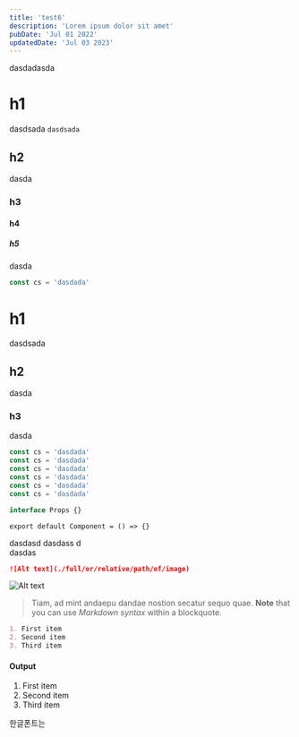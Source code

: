 ```yaml
---
title: 'test6'
description: 'Lorem ipsum dolor sit amet'
pubDate: 'Jul 01 2022'
updatedDate: 'Jul 03 2023'
---
```


dasdadasda

# h1

dasdsada `dasdsada`

## h2

dasda

### h3

#### h4

##### h5

dasda

```js
const cs = 'dasdada'
```

# h1

dasdsada

## h2

dasda

### h3

dasda

```js
const cs = 'dasdada'
const cs = 'dasdada'
const cs = 'dasdada'
const cs = 'dasdada'
const cs = 'dasdada'
const cs = 'dasdada'
```

```ts
interface Props {}
```

```tsx
export default Component = () => {}
```

dasdasd
dasdass
d<br>
dasdas

```markdown
![Alt text](./full/or/relative/path/of/image)
```

![Alt text](/icon/about.svg)

> Tiam, ad mint andaepu dandae nostion secatur sequo quae.
> **Note** that you can use _Markdown syntax_ within a blockquote.

```markdown
1. First item
2. Second item
3. Third item
```

#### Output

1. First item
2. Second item
3. Third item

한글폰트는
